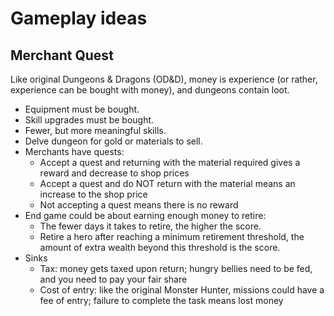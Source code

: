 # Gameplay ideas
## Merchant Quest
Like original Dungeons & Dragons (OD&D), money is experience (or rather, experience can be bought with money), and dungeons contain loot.

- Equipment must be bought.
- Skill upgrades must be bought.
- Fewer, but more meaningful skills.
- Delve dungeon for gold or materials to sell.
- Merchants have quests:
	- Accept a quest and returning with the material required gives a reward and decrease to shop prices
	- Accept a quest and do NOT return with the material means an increase to the shop price
	- Not accepting a quest means there is no reward
- End game could be about earning enough money to retire:
	- The fewer days it takes to retire, the higher the score.
	- Retire a hero after reaching a minimum retirement threshold, the amount of extra wealth beyond this threshold is the score.
- Sinks
	- Tax: money gets taxed upon return; hungry bellies need to be fed, and you need to pay your fair share
	- Cost of entry: like the original Monster Hunter, missions could have a fee of entry; failure to complete the task means lost money
